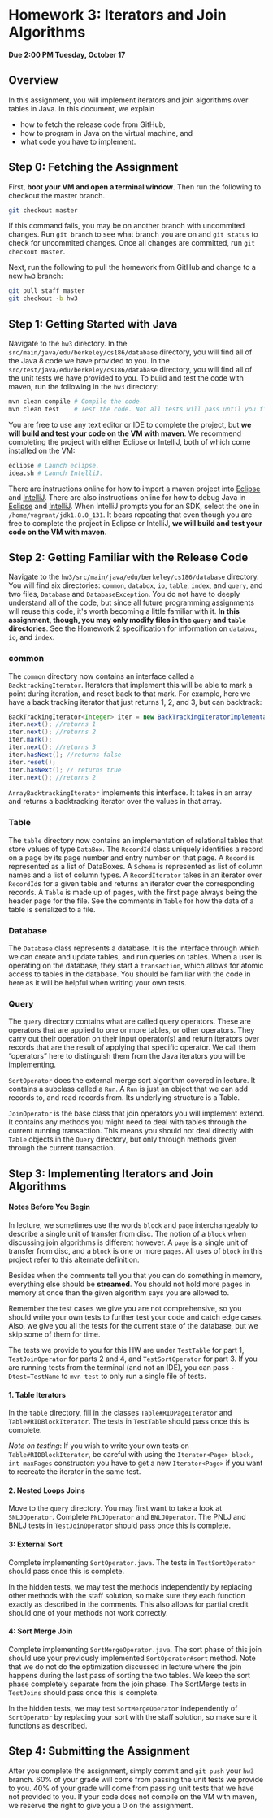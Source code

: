 # Homework 3: Iterators and Join Algorithms
**Due 2:00 PM Tuesday, October 17**

## Overview
In this assignment, you will implement iterators  and join algorithms over tables in Java. In this
document, we explain

- how to fetch the release code from GitHub,
- how to program in Java on the virtual machine, and
- what code you have to implement.

## Step 0: Fetching the Assignment
First, **boot your VM and open a terminal window**. Then run the following to
checkout the master branch.

```bash
git checkout master
```

If this command fails, you may be on another branch with uncommited changes.
Run `git branch` to see what branch you are on and `git status` to check for
uncommited changes. Once all changes are committed, run `git checkout master`.

Next, run the following to pull the homework from GitHub and change to a new
`hw3` branch:

```bash
git pull staff master
git checkout -b hw3
```

## Step 1: Getting Started with Java
Navigate to the `hw3` directory. In the
`src/main/java/edu/berkeley/cs186/database` directory, you will find all of the
Java 8 code we have provided to you. In the
`src/test/java/edu/berkeley/cs186/database` directory, you will find all of the
unit tests we have provided to you. To build and test the code with maven, run
the following in the `hw3` directory:

```bash
mvn clean compile # Compile the code.
mvn clean test    # Test the code. Not all tests will pass until you finish the assignment.
```

You are free to use any text editor or IDE to complete the project, but **we
will build and test your code on the VM with maven**. We recommend completing
the project with either Eclipse or IntelliJ, both of which come installed on
the VM:

```bash
eclipse # Launch eclipse.
idea.sh # Launch IntelliJ.
```

There are instructions online for how to import a maven project into
[Eclipse][eclipse_maven] and [IntelliJ][intellij_maven]. There are also
instructions online for how to debug Java in [Eclipse][eclipse_debugging] and
[IntelliJ][intellij_debugging]. When IntelliJ prompts you for an SDK, select
the one in `/home/vagrant/jdk1.8.0_131`. It bears repeating that even though
you are free to complete the project in Eclipse or IntelliJ, **we will build
and test your code on the VM with maven**.

## Step 2: Getting Familiar with the Release Code
Navigate to the `hw3/src/main/java/edu/berkeley/cs186/database` directory. You
will find six directories: `common`, `databox`, `io`, `table`, `index`, and `query`, and two files, `Database` and `DatabaseException`.
You do not have to deeply understand all of the code, but since all future
programming assignments will reuse this code, it's worth becoming a little
familiar with it. **In this assignment, though, you may only modify files in
the `query` and `table` directories**. See the Homework 2 specification for information on `databox`, `io`, and `index`.

### common
The `common` directory now contains an interface called a `BacktrackingIterator`. Iterators that implement this will be able to mark a point during iteration, and reset back to that mark. For example, here we have a back tracking iterator that just returns 1, 2, and 3, but can backtrack:

```java
BackTrackingIterator<Integer> iter = new BackTrackingIteratorImplementation();
iter.next(); //returns 1
iter.next(); //returns 2
iter.mark();
iter.next(); //returns 3
iter.hasNext(); //returns false
iter.reset();
iter.hasNext(); // returns true
iter.next(); //returns 2

```
`ArrayBacktrackingIterator` implements this interface. It takes in an array and returns a backtracking iterator over the values in that array.

### Table
The `table` directory now contains an implementation of
relational tables that store values of type `DataBox`. The `RecordId` class uniquely identifies a record on a page by its page number and entry number on that page. A `Record` is represented as a list of DataBoxes. A `Schema` is represented as list of column names and a list of column types. A `RecordIterator` takes in an iterator over `RecordId`s for a given table and returns an iterator over the corresponding records. A `Table` is made up of pages, with the first page always being the header page for the file. See the comments in `Table` for how the data of a table is serialized to a file.

### Database
The `Database` class represents a database. It is the interface through which we can create and update tables, and run queries on tables. When a user is operating on the database, they start a `transaction`, which allows for atomic access to tables in the database. You should be familiar with the code in here as it will be helpful when writing your own tests.

### Query
The `query` directory contains what are called query operators. These are operators that are applied to one or more tables, or other operators. They carry out their operation on their input operator(s) and return iterators over records that are the result of applying that specific operator. We call them “operators” here to distinguish them from the Java iterators you will be implementing.

`SortOperator` does the external merge sort algorithm covered in lecture. It contains a subclass called a `Run`. A `Run` is just an object that we can add records to, and read records from. Its underlying structure is a Table.

`JoinOperator` is the base class that join operators you will implement extend. It contains any methods you might need to deal with tables through the current running transaction. This means you should not deal directly with `Table` objects in the `Query` directory, but only through methods given through the current transaction.



## Step 3: Implementing Iterators and Join Algorithms


#### Notes Before You Begin
 In lecture, we sometimes use the words `block` and `page` interchangeably to describe a single unit of transfer from disc. The notion of a `block` when discussing join algorithms is different however. A `page` is a single unit of transfer from disc, and a  `block` is one or more `pages`. All uses of `block` in this project refer to this alternate definition.

 Besides when the comments tell you that you can do something in memory, everything else should be **streamed**. You should not hold more pages in memory at once than the given algorithm says you are allowed to.

  Remember the test cases we give you are not comprehensive, so you should write your own tests to further test your code and catch edge cases. Also, we give you all the tests for the current state of the database, but we skip some of them for time.

  The tests we provide to you for this HW are under `TestTable` for part 1, `TestJoinOperator` for parts 2 and 4, and `TestSortOperator` for part 3. If you are running tests from the terminal (and not an IDE), you can pass `-Dtest=TestName` to `mvn test` to only run a single file of tests.

#### 1. Table Iterators

In the `table` directory, fill in the classes `Table#RIDPageIterator` and `Table#RIDBlockIterator`. The tests in `TestTable` should pass once this is complete.

*Note on testing*: If you wish to write your own tests on `Table#RIDBlockIterator`, be careful with using the `Iterator<Page> block, int maxPages` constructor: you have to get a new `Iterator<Page>` if you want to recreate the iterator in the same test.

#### 2. Nested Loops Joins

Move to the `query` directory. You may first want to take a look at `SNLJOperator`. Complete `PNLJOperator` and `BNLJOperator`. The PNLJ and BNLJ tests in `TestJoinOperator` should pass once this is complete.

#### 3: External Sort

Complete implementing `SortOperator.java`. The tests in `TestSortOperator` should pass once this is complete.

In the hidden tests, we may test the methods independently by replacing other methods with the staff solution, so make sure they each function exactly as described in the comments. This also allows for partial credit should one of your methods not work correctly.

#### 4: Sort Merge Join

Complete implementing `SortMergeOperator.java`. The sort phase of this join should use your previously implemented `SortOperator#sort` method. Note that we do not do the optimization discussed in lecture where the join happens during the last pass of sorting the two tables. We keep the sort phase completely separate from the join phase. The SortMerge tests in `TestJoins` should pass once this is complete.

In the hidden tests, we may test `SortMergeOperator` independently of `SortOperator` by replacing your sort with the staff solution, so make sure it functions as described.

## Step 4: Submitting the Assignment
After you complete the assignment, simply commit and `git push` your `hw3`
branch. 60% of your grade will come from passing the unit tests we provide to
you. 40% of your grade will come from passing unit tests that we have not
provided to you. If your code does not compile on the VM with maven, we reserve
the right to give you a 0 on the assignment.

[eclipse_maven]: https://stackoverflow.com/a/36242422
[intellij_maven]: https://www.jetbrains.com/help/idea//2017.1/importing-project-from-maven-model.html
[eclipse_debugging]: http://www.vogella.com/tutorials/EclipseDebugging/article.html
[intellij_debugging]: https://www.jetbrains.com/help/idea/debugging.html
